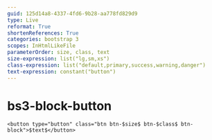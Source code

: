 ```yaml
---
guid: 125d14a8-4337-4fd6-9b28-aa778fd829d9
type: Live
reformat: True
shortenReferences: True
categories: bootstrap 3
scopes: InHtmlLikeFile
parameterOrder: size, class, text
size-expression: list("lg,sm,xs")
class-expression: list("default,primary,success,warning,danger")
text-expression: constant("button")
---
```


# bs3-block-button



```
<button type="button" class="btn btn-$size$ btn-$class$ btn-block">$text$</button>
```
